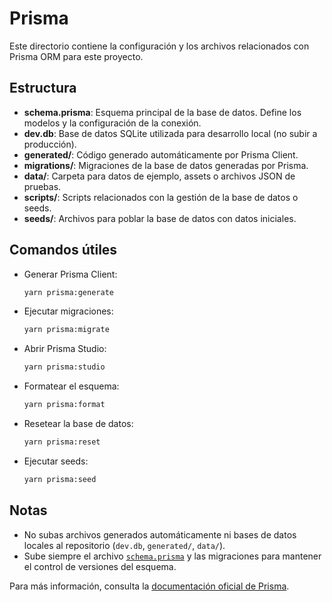 # Prisma

Este directorio contiene la configuración y los archivos relacionados con Prisma ORM para este proyecto.

## Estructura

- **schema.prisma**: Esquema principal de la base de datos. Define los modelos y la configuración de la conexión.
- **dev.db**: Base de datos SQLite utilizada para desarrollo local (no subir a producción).
- **generated/**: Código generado automáticamente por Prisma Client.
- **migrations/**: Migraciones de la base de datos generadas por Prisma.
- **data/**: Carpeta para datos de ejemplo, assets o archivos JSON de pruebas.
- **scripts/**: Scripts relacionados con la gestión de la base de datos o seeds.
- **seeds/**: Archivos para poblar la base de datos con datos iniciales.

## Comandos útiles

- Generar Prisma Client:
  ```bash
  yarn prisma:generate
  ```
- Ejecutar migraciones:
  ```bash
  yarn prisma:migrate
  ```
- Abrir Prisma Studio:
  ```bash
  yarn prisma:studio
  ```
- Formatear el esquema:
  ```bash
  yarn prisma:format
  ```
- Resetear la base de datos:
  ```bash
  yarn prisma:reset
  ```
- Ejecutar seeds:
  ```bash
  yarn prisma:seed
  ```
## Notas

- No subas archivos generados automáticamente ni bases de datos locales al repositorio (`dev.db`, `generated/`, `data/`).
- Sube siempre el archivo [`schema.prisma`](schema.prisma) y las migraciones para mantener el control de versiones del esquema.

Para más información, consulta la [documentación oficial de Prisma](https://www.prisma.io/docs/).
